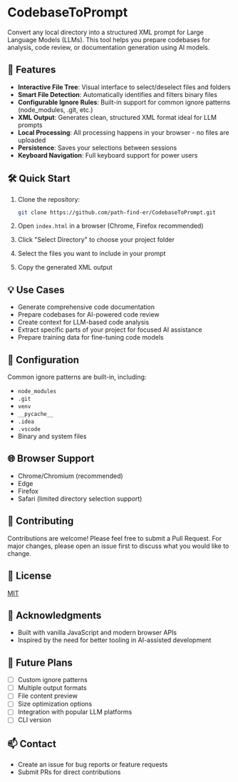 # CodebaseToPrompt

Convert any local directory into a structured XML prompt for Large Language Models (LLMs). This tool helps you prepare codebases for analysis, code review, or documentation generation using AI models.

## 🚀 Features

- **Interactive File Tree**: Visual interface to select/deselect files and folders
- **Smart File Detection**: Automatically identifies and filters binary files
- **Configurable Ignore Rules**: Built-in support for common ignore patterns (node_modules, .git, etc.)
- **XML Output**: Generates clean, structured XML format ideal for LLM prompts
- **Local Processing**: All processing happens in your browser - no files are uploaded
- **Persistence**: Saves your selections between sessions
- **Keyboard Navigation**: Full keyboard support for power users

## 🛠️ Quick Start

1. Clone the repository:
   ```bash
   git clone https://github.com/path-find-er/CodebaseToPrompt.git
   ```

2. Open `index.html` in a browser (Chrome, Firefox recommended)
3. Click "Select Directory" to choose your project folder
4. Select the files you want to include in your prompt
5. Copy the generated XML output

## 💡 Use Cases

- Generate comprehensive code documentation
- Prepare codebases for AI-powered code review
- Create context for LLM-based code analysis
- Extract specific parts of your project for focused AI assistance
- Prepare training data for fine-tuning code models

## 🔧 Configuration

Common ignore patterns are built-in, including:
- `node_modules`
- `.git`
- `venv`
- `__pycache__`
- `.idea`
- `.vscode`
- Binary and system files

## 🌐 Browser Support

- Chrome/Chromium (recommended)
- Edge
- Firefox
- Safari (limited directory selection support)

## 🤝 Contributing

Contributions are welcome! Please feel free to submit a Pull Request. For major changes, please open an issue first to discuss what you would like to change.

## 📝 License

[MIT](LICENSE)

## 🙏 Acknowledgments

- Built with vanilla JavaScript and modern browser APIs
- Inspired by the need for better tooling in AI-assisted development

## 🔮 Future Plans

- [ ] Custom ignore patterns
- [ ] Multiple output formats
- [ ] File content preview
- [ ] Size optimization options
- [ ] Integration with popular LLM platforms
- [ ] CLI version

## 📫 Contact

- Create an issue for bug reports or feature requests
- Submit PRs for direct contributions

